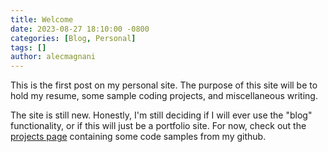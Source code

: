 ```yaml
---
title: Welcome
date: 2023-08-27 18:10:00 -0800
categories: [Blog, Personal]
tags: []
author: alecmagnani
---
```


This is the first post on my personal site. The purpose of this site will be to  hold my resume, some sample coding projects, and miscellaneous writing.

The site is still new. Honestly, I'm still deciding if I will ever use the "blog" functionality, or if this will just be a portfolio site. For now, check out the [projects page](../../projects) containing some code samples from my github.

